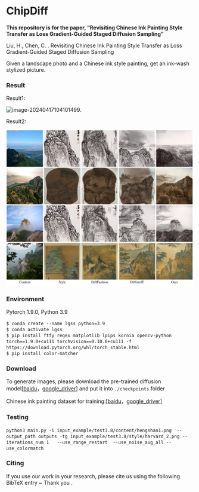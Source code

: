 # ChipDiff

**This repository is for the paper, “Revisiting Chinese Ink Painting Style Transfer as Loss Gradient-Guided Staged Diffusion Sampling”**

Liu, H., Chen, C. . Revisiting Chinese Ink Painting Style Transfer as Loss Gradient-Guided Staged Diffusion Sampling

Given a landscape photo and a Chinese ink style painting, get an ink-wash stylized picture.



### Result

Result1:

![image-20240417104101499](https://github.com/hengliusky/ChipDiff/blob/main/README.assets/image-20240417104101499.png).

Result2:

![image-20240417104248358](https://github.com/hengliusky/ChipDiff/blob/main/README.assets/result2.png)



### Environment

Pytorch 1.9.0, Python 3.9

```
$ conda create --name lgss python=3.9
$ conda activate lgss
$ pip install ftfy regex matplotlib lpips kornia opencv-python torch==1.9.0+cu111 torchvision==0.10.0+cu111 -f https://download.pytorch.org/whl/torch_stable.html
$ pip install color-matcher
```



### Download

To generate images, please download the pre-trained diffusion model[[baidu](https://pan.baidu.com/s/1Uo4tfodCfsHsdVqFEk_TkA?pwd=c8ii  "baidu")，[google_driver](https://drive.google.com/file/d/1dny31C7GEox50F10cDOwN1O6BwChrDqI/view?usp=drive_link "google_driver")] and put it into ```./checkpoints``` folder

Chinese ink painting dataset for training:[[baidu](https://pan.baidu.com/s/1hBiYPVd5Q2HVQVi0IWwLFQ?pwd=i6h1  "baidu")，[google_driver](https://drive.google.com/file/d/1x-JVuvGZohevxfhV23mbe_TTIfb6c-sa/view?usp=drive_link"google_driver")] 



### Testing

```
python3 main.py -i input_example/test3.8/content/hengshan1.png  --output_path outputs -tg input_example/test3.8/style/harvard_2.png --iterations_num 1   --use_range_restart  --use_noise_aug_all --use_colormatch
```



### Citing

If you use our work in your research, please cite us using the following BibTeX entry ~ Thank you .

```

```



